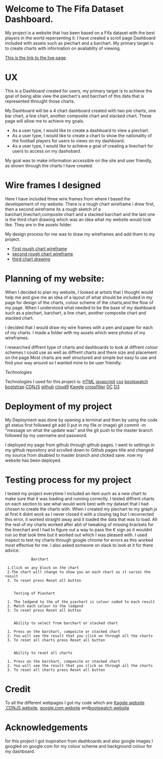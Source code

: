 # Welcome to The Fifa Dataset Dashboard. #

My project is a website that has been based on a Fifa dataset with the best players in the world repersenting it. 
I have created a scroll page Dashboard included with assets such as piechart and a barchart. My primary target
is to create charts with information on avaliablity of viewing. 


[This is the link to the live page](https://data-dashboard-noellebrowne.c9users.io/index.html).

# UX #

This is a Dashboard created for users, my primary target is to achieve the goal of being able view the piechart's and barchart of this data that is represented throught those charts.

My Dashboard will be a 4 chart dashboard created with two pie charts, one bar chart, a line chart, another composite chart and stacked chart.  These page will allow me to achieve my goals.

* As a user type, I would like to create a dashboard to view a piechart. 
* As a user type, I would like to create a chart to show the nationality of the football players for users to views on my dashboard. 
* As a user type, I would like to achieve a goal of creating a linechart for users to access on my dashobard. 


My goal was to make information accessible on the site and user friendly, as shown through the charts I have created.

# Wire frames I designed ### 

Here I have included three wire frames from where I based the developement of my website. 
There is a rough chart wireframe i drew first, then a second wireframe its a rough sketch of a barchart,linechart,composite chart and a stacked barchart and the last one is the third chart drawing which was an idea what my website would look like.
They are in the assets folder.

My design process for me was to draw my wireframes and add them to my project.

* [First rough chart wireframe](https://github.com/noellebrowne/data-dashboard/blob/master/assets/IMG_5466-1.jpg "Wireframe 1 - rough chart drawing")
* [second rough chart wireframe](https://github.com/noellebrowne/data-dashboard/blob/master/assets/IMG_5469.jpg "Wireframe 2 - first chart drawing")
* [third chart drawing](https://github.com/noellebrowne/data-dashboard/blob/master/assets/IMG_5467-1.jpg "Wireframe 3 - second chart drawing")

# Planning of my website: #

When I decided to plan my website, I looked at artists that I thought would help me and give me an idea of a layout of what should be included in my page for design of the charts, colour scheme of the charts,and the flow of my page.
When I understood what needed to be the base of my dashboard such as a piechart, barchart, a line chart, another composite chart and stacked chart. 

I decided that I would draw my wire frames with a pen and paper for each of my charts. I made a folder with my assets which were photos of my wireframes.

I researched diffrent type of charts and dashboards to look at diffrent colour schemes I could use as well as diffrent charts and there size and placement on the page.Most charts 
are well structured and simple but easy to use and find your way around so I wanted mine to be user friendly. 

*Technologies*

Technologies I used for this project is: 
[HTML](https://en.wikipedia.org/wiki/HTML)
[javascript](https://en.wikipedia.org/wiki/JavaScript)
[css](https://en.wikipedia.org/wiki/Cascading_Style_Sheets)
[bootswatch](https://bootswatch.com/3/journal/#buttons)
[bootstrap](https://getbootstrap.com/docs/3.3/)
[CDNJS](https://cdnjs.com/)
[github](https://github.com/)
[cloud9](https://c9.io/login)
[Kaggle](https://www.kaggle.com/datasets)
[crossfilter](https://cdnjs.com/libraries/crossfilter)
[DC](https://cdnjs.com/libraries/dc)
[D3](https://cdnjs.com/libraries/d3)

# Deployment of my project #

My Deployment was done by opening a terminal and then by using the code git status first followed git add (I put in my file or image) git commit -m "message on what the update was"
and the git push to the master branch followed by my username and password.
 
I deployed my page from github through github pages. I went to settings in my github repository and scrolled down to Github pages title and changed my source from disabled
to master branch and clicked save. now my website has been deployed.


# Testing process for my project #


I tested my project everytime I included an item such as a new chart to make sure that it was loading and running correctly. 
I tested diffrent charts on each section to see what would work best with my dataset that I had chosen to create the charts with.
When I created my piechart to my graph.js at first it didnt work as I never closed it with a closing tag but I recorrected this error, it worked straight away and it loaded the data that was to load. 
All the rest of my charts worked after abit of tweaking of missing brackets for the linechart and I had to figure out a way to pass the € sign as it wouldnt run so that look time but it worked out which I was pleased with.
I used inspect to test my charts through google chrome for errors as this worked most effective for me.
I also asked someone on slack to look at it for there advice.

                Barchart

     1.Click on any block on the chart
     2.The chart will change to show you on each chart as it varies the result
     3. To reset press Reset all button
     
     
        Testing of Piechart
         
     1. The ledgend to the of the piechart is colour coded to each result
     2. Match each colour to the ledgend
     3. To reset press Reset all button
     
     
        Ability to select from barchart or stacked chart
         
     1. Press on the barchart, composite or stacked chart
     2. You will see the result that you click on through all the charts
     3. To reset all charts press Reset all button
     
     
        Ability to reset all charts
         
     1. Press on the barchart, composite or stacked chart
     2. You will see the result that you click on through all the charts
     3. To reset all charts press Reset all button
     
     
     
     
# Credit # 
To all the different webpages I got my code which are [Kaggle website](https://www.kaggle.com/datasets "Kaggle Dataset website")
,[CDNJS website](https://cdnjs.com/ "cdnjs webpage"), [google.com website](https://www.google.com/ "Google") and[bootswatch website](https://bootswatch.com/3/ "bootswatch")


# Acknowledgements #
 for this project I got inspiration from dashboards and also google images I googled on google.com for my colour scheme and background colour for my dashboard.





